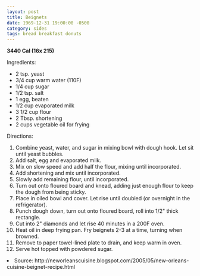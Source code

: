 ```yaml
---
layout: post
title: Beignets
date: 1969-12-31 19:00:00 -0500
category: sides
tags: bread breakfast donuts
---
```

<b>3440 Cal (16x 215)</b>
<p>Ingredients:</p><ul>
<li>2 tsp.	yeast</li>
<li>3/4 cup	warm water (110F)</li>
<li>1/4 cup	sugar</li>
<li>1/2 tsp.	salt</li>
<li>1	egg, beaten</li>
<li>1/2 cup	evaporated milk</li>
<li>3 1/2 cup	flour</li>
<li>2 Tbsp.	shortening</li>
<li>2 cups	vegetable oil for frying</li>
</ul>
<p>Directions:</p>
<ol>
<li>Combine yeast, water, and sugar in mixing bowl with dough hook.  Let sit until yeast bubbles.</li>
<li>Add salt, egg and evaporated milk.</li>
<li>Mix on slow speed and add half the flour, mixing until incorporated.</li>
<li>Add shortening and mix until incorporated.</li>
<li>Slowly add remaining flour, until incorporated.</li>
<li>Turn out onto floured board and knead, adding just enough flour to keep the dough from being sticky.</li>
<li>Place in oiled bowl and cover.  Let rise until doubled (or overnight in the refrigerator).</li>
<li>Punch dough down, turn out onto floured board, roll into 1/2" thick rectangle.</li>
<li>Cut into 2" diamonds and let rise 40 minutes in a 200F oven.</li>
<li>Heat oil in deep frying pan.  Fry beignets 2-3 at a time, turning when browned.</li>
<li>Remove to paper towel-lined plate to drain, and keep warm in oven.</li>
<li>Serve hot topped with powdered sugar.</li>
</ol>
<li>Source: http://neworleanscuisine.blogspot.com/2005/05/new-orleans-cuisine-beignet-recipe.html </li>
